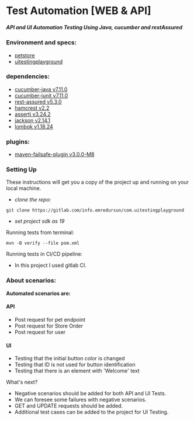 # Test Automation [WEB & API]

##### API and UI Automation Testing Using Java, cucumber and restAssured

### Environment and specs:
- [petstore](https://petstore.swagger.io/)
- [uitestingplayground](http://www.uitestingplayground.com/)

### dependencies:
- [cucumber-java v7.11.0](https://mvnrepository.com/artifact/io.cucumber/cucumber-java)
- [cucumber-junit v7.11.0](https://mvnrepository.com/artifact/io.cucumber/cucumber-junit)
- [rest-assured v5.3.0](https://mvnrepository.com/artifact/io.rest-assured/rest-assured)
- [hamcrest v2.2](https://mvnrepository.com/artifact/org.hamcrest/hamcrest)
- [assertj v3.24.2](https://mvnrepository.com/artifact/org.assertj/assertj-core)
- [jackson v2.14.1](https://mvnrepository.com/artifact/com.fasterxml.jackson.core/jackson-databind)
- [lombok v1.18.24](https://mvnrepository.com/artifact/org.projectlombok/lombok)

### plugins:
- [maven-failsafe-plugin v3.0.0-M8](https://mvnrepository.com/artifact/org.apache.maven.plugins/maven-failsafe-plugin)

### Setting Up
These instructions will get you a copy of the project up and running on your local machine.

- *clone the repo:*
```shell
git clone https://gitlab.com/info.emredursun/com.uitestingplayground
```
- *set project sdk as 19*

Running tests from terminal:
```shell
mvn -B verify --file pom.xml
```
Running tests in CI/CD pipeline:
- In this project I used gitlab CI.

### About scenarios:
<b>Automated scenarios are:</b>
#### API
- Post request for pet endpoint
- Post request for Store Order
- Post request for user
#### UI
- Testing that the initial button color is changed
- Testing that ID is not used for button identification
- Testing that there is an element with 'Welcome' text

What's next?
- Negative scenarios should be added for both API and UI Tests.
- We can foresee some failures with negative scenarios.
- GET and UPDATE requests should be added.
- Additional test cases can be added to the project for UI Testing.